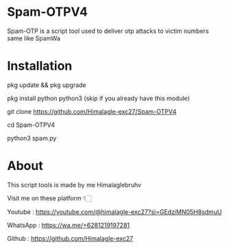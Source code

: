 # Spam-OTPV4
Spam-OTP is a script tool used to deliver otp attacks to victim numbers same like SpamWa 

# Installation

pkg update && pkg upgrade

pkg install python python3 (skip if you already have this module)

git clone https://github.com/Himalagle-exc27/Spam-OTPV4

cd Spam-OTPV4 

python3 spam.py

# About 
This script tools is made by me Himalaglebruhv

Visit me on these platform 👇🏻

Youtube : https://youtube.com/@himalagle-exc27?si=GEdziMN05H8sdmuU

WhatsApp : https://wa.me/+6281219197281

Github : https://github.com/Himalagle-exc27

